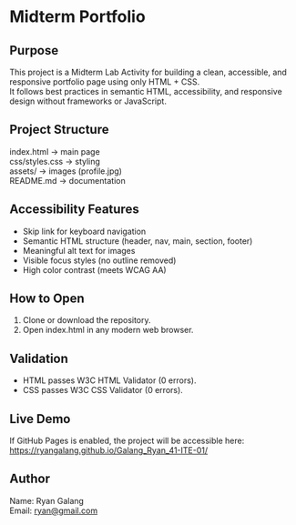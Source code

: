 # Midterm Portfolio

## Purpose
This project is a Midterm Lab Activity for building a clean, accessible, and responsive portfolio page using only HTML + CSS.  
It follows best practices in semantic HTML, accessibility, and responsive design without frameworks or JavaScript.

## Project Structure
index.html        → main page  
css/styles.css    → styling  
assets/           → images (profile.jpg)  
README.md         → documentation  

## Accessibility Features
- Skip link for keyboard navigation  
- Semantic HTML structure (header, nav, main, section, footer)  
- Meaningful alt text for images  
- Visible focus styles (no outline removed)  
- High color contrast (meets WCAG AA)  

## How to Open
1. Clone or download the repository.  
2. Open index.html in any modern web browser.  

## Validation
- HTML passes W3C HTML Validator (0 errors).  
- CSS passes W3C CSS Validator (0 errors).  

## Live Demo
If GitHub Pages is enabled, the project will be accessible here:  
https://ryangalang.github.io/Galang_Ryan_41-ITE-01/

## Author
Name: Ryan Galang  
Email: ryan@gmail.com 
